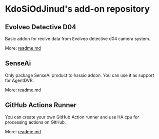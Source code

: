 # KdoSiOdJinud's add-on repository
## Evolveo Detective D04
Basic addon for recive data from Evolveo detective d04 camera system.

More: [readme.md](https://github.com/kdosiodjinud/homeassistant-addons/tree/master/evolveo-detective-d04)

## SenseAi
Only package SenseAi product to hassio addon. You can use it as support for AgentDVR.

More: [readme.md](https://github.com/kdosiodjinud/homeassistant-addons/tree/master/sense-ai)

## GitHub Actions Runner
You can create your own GitHub Action runner and use HA cpu for processing actions on GitHub.

More: [readme.md](https://github.com/kdosiodjinud/homeassistant-addons/tree/master/github-actions-runner)
